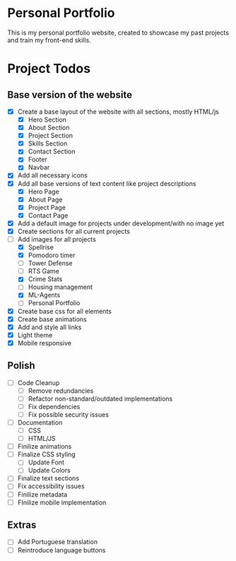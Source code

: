 # Personal Portfolio

This is my personal portfolio website, created to showcase my past projects and train my front-end skills.

# Project Todos

## Base version of the website
- [X] Create a base layout of the website with all sections, mostly HTML/js
  - [X]  Hero Section
  - [X]  About Section
  - [X]  Project Section
  - [X]  Skills Section
  - [X]  Contact Section
  - [X]  Footer
  - [X]  Navbar
- [X] Add all necessary icons
- [X] Add all base versions of text content like project descriptions
  - [X] Hero Page
  - [X] About Page
  - [X] Project Page
  - [X] Contact Page
- [X] Add a default image for projects under development/with no image yet
- [X] Create sections for all current projects
- [ ] Add images for all projects
  - [X] Spellrise
  - [X] Pomodoro timer
  - [ ] Tower Defense
  - [ ] RTS Game
  - [X] Crime Stats
  - [ ] Housing management
  - [X] ML-Agents
  - [ ] Personal Portfolio
- [X]  Create base css for all elements
- [X]  Create base animations
- [X]  Add and style all links
- [X]  Light theme
- [X]  Mobile responsive 
## Polish
- [ ] Code Cleanup
  - [ ] Remove redundancies
  - [ ] Refactor non-standard/outdated implementations
  - [ ] Fix dependencies
  - [ ] Fix possible security issues
- [ ] Documentation
  - [ ] CSS
  - [ ] HTML/JS
- [ ] Finilize animations
- [ ] Finalize CSS styling
  - [ ] Update Font
  - [ ] Update Colors
- [ ] Finalize text sections  
- [ ] Fix accessibility issues
- [ ] Finilize metadata
- [ ] FInilize mobile implementation
## Extras
- [ ] Add Portuguese translation
- [ ] Reintroduce language buttons
